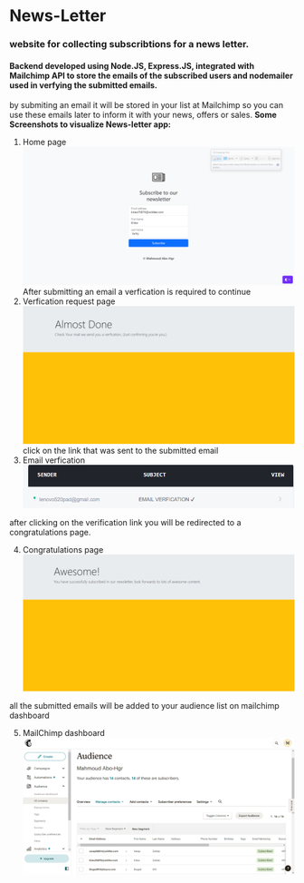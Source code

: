 # News-Letter 
### website for collecting subscribtions for a news letter.
#### Backend developed using Node.JS, Express.JS, integrated with Mailchimp API to store the emails of the subscribed users and nodemailer used in verfying the submitted emails. 

by submiting an email it will be stored in your list at Mailchimp so you can use these emails later to inform it with your news, offers or sales. 
**Some Screenshots to visualize News-letter app:**
1. Home page
![Home page with email, first name , last name inputs ](images/1.PNG)
After submitting an email a verfication is required to continue
2. Verfication request page 
![ Verfication request page](images/2.PNG)
click on the link that was sent to the submitted email
3. Email verfication
 ![Email verfication](images/3.PNG)

after clicking on the verification link you will be redirected to a congratulations page.

4. Congratulations page 
![congratulations page](images/4.PNG)

all the submitted emails will be added to your audience list on mailchimp dashboard

5. MailChimp dashboard 
![MailChimp dashboard](images/5.PNG)
